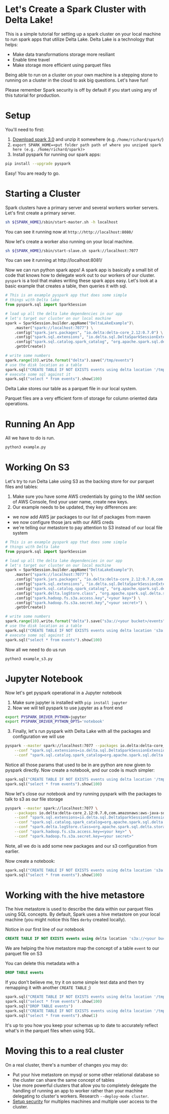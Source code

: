 # Let's Create a Spark Cluster with Delta Lake!

This is a simple tutorial for setting up a spark cluster on your local machine to run spark apps that utilize Delta Lake. Delta Lake is a technology that helps:

* Make data transformations storage more resiliant
* Enable time travel
* Make storage more efficient using parquet files

Being able to run on a cluster on your own machine is a stepping stone to running on a cluster in the cloud to ask big questions. Let's have fun!

Please remember Spark security is off by default if you start using any of this tutorial for production.

# Setup

You'll need to first:

1. [Download spark 3.0](https://spark.apache.org/downloads.html) and unzip it somewhere (e.g. `/home/richard/spark/`)
2. `export SPARK_HOME=<put folder path path of where you unziped spark here (e.g. /home/richard/spark)>`
3. Install pyspark for running our spark apps:
```bash
pip install --upgrade pyspark
```

Easy! You are ready to go.

# Starting a Cluster

Spark clusters have a primary server and several workers worker servers. Let's first create a primary server.

```bash
sh ${SPARK_HOME}/sbin/start-master.sh -h localhost
```

You can see it running now at `http://http://localhost:8080/`

Now let's create a worker also running on your local machine.

```bash
sh ${SPARK_HOME}/sbin/start-slave.sh spark://localhost:7077
```

You can see it running at http://localhost:8081/

Now we can run python spark apps! A spark app is basically a small bit of code that knows how to delegate work out to our workers of our cluster.  `pyspark` is a tool that makes writing these spark apps easy. Let's look at a basic example that creates a table, then queries it with sql.

```python
# This is an example pyspark app that does some simple
# things with Delta lake
from pyspark.sql import SparkSession

# load up all the delta lake dependencies in our app
# let's target our cluster on our local machine
spark = SparkSession.builder.appName("DeltaLakeExample")\
    .master("spark://localhost:7077") \
    .config("spark.jars.packages", "io.delta:delta-core_2.12:0.7.0") \
    .config("spark.sql.extensions", "io.delta.sql.DeltaSparkSessionExtension") \
    .config("spark.sql.catalog.spark_catalog", "org.apache.spark.sql.delta.catalog.DeltaCatalog") \
    .getOrCreate()

# write some numbers 
spark.range(10).write.format("delta").save("/tmp/events")
# use the disk location as a table
spark.sql("CREATE TABLE IF NOT EXISTS events using delta location '/tmp/events'")
# execute some sql against it
spark.sql("select * from events").show(100)
```

Delta Lake stores our table as a parquet file in our local system.

Parquet files are a very efficient form of storage for column oriented data operations.

# Running An App

All we have to do is run.

```bash
python3 example.py
```

# Working On S3 

Let's try to run Delta Lake using S3 as the backing store for our parquet files and tables:

1. Make sure you have some AWS credentials by going to the IAM section of AWS Console, find your user name, create new keys.
2. Our example needs to be updated, they key differences are:
* we now add AWS jar packages to our list of packages from maven
* we now configure those jars with our AWS creds
* we're telling our metastore to pay attention to S3 instead of our local file system

```python
# This is an example pyspark app that does some simple
# things with Delta lake
from pyspark.sql import SparkSession

# load up all the delta lake dependencies in our app
# let's target our cluster on our local machine
spark = SparkSession.builder.appName("DeltaLakeExample")\
    .master("spark://localhost:7077") \
    .config("spark.jars.packages", "io.delta:delta-core_2.12:0.7.0,com.amazonaws:aws-java-sdk:1.7.4,org.apache.hadoop:hadoop-aws:2.7.4") \
    .config("spark.sql.extensions", "io.delta.sql.DeltaSparkSessionExtension") \
    .config("spark.sql.catalog.spark_catalog", "org.apache.spark.sql.delta.catalog.DeltaCatalog") \
    .config("spark.delta.logStore.class", "org.apache.spark.sql.delta.storage.S3SingleDriverLogStore") \
    .config("spark.hadoop.fs.s3a.access.key","<your key>") \
    .config("spark.hadoop.fs.s3a.secret.key","<your secret>") \
    .getOrCreate()

# write some numbers 
spark.range(10).write.format("delta").save("s3a://<your bucket>/events")
# use the disk location as a table
spark.sql("CREATE TABLE IF NOT EXISTS events using delta location 's3a://<your bucket>/events'")
# execute some sql against it
spark.sql("select * from events").show(100)
```

Now all we need to do us run

```
python3 example_s3.py
```

# Jupyter Notebook

Now let's get pyspark operational in a Jupyter notebook

1. Make sure jupyter is installed with `pip install jupyter`
2. Now we will tell pyspark to use jupyter as a front end
```bash
export PYSPARK_DRIVER_PYTHON=jupyter
export PYSPARK_DRIVER_PYTHON_OPTS='notebook'
```
3. Finally, let's run pyspark with Delta Lake with all the packages and configuration we will use
```bash
pyspark --master spark://localhost:7077 --packages io.delta:delta-core_2.12:0.7.0 \
    --conf "spark.sql.extensions=io.delta.sql.DeltaSparkSessionExtension" \
    --conf "spark.sql.catalog.spark_catalog=org.apache.spark.sql.delta.catalog.DeltaCatalog"
```

Notice all those params that used to be in are python are now given to pyspark directly. Now create a notebook, and our code is much simpler:

```python
spark.sql("CREATE TABLE IF NOT EXISTS events using delta location '/tmp/events'")
spark.sql("select * from events").show(100)
```

Now let's close our notebook and try running pyspark with the packages to talk to s3 as our file storage

```bash
pyspark --master spark://localhost:7077 \
    --packages io.delta:delta-core_2.12:0.7.0,com.amazonaws:aws-java-sdk:1.7.4,org.apache.hadoop:hadoop-aws:2.7.4 \
    --conf "spark.sql.extensions=io.delta.sql.DeltaSparkSessionExtension" \
    --conf "spark.sql.catalog.spark_catalog=org.apache.spark.sql.delta.catalog.DeltaCatalog" \
    --conf "spark.delta.logStore.class=org.apache.spark.sql.delta.storage.S3SingleDriverLogStore" \
    --conf "spark.hadoop.fs.s3a.access.key=<your key>" \
    --conf "spark.hadoop.fs.s3a.secret.key=<your secret>"
```

Note, all we do is add some new packages and our s3 configuration from earlier.

Now create a notebook:

```python
spark.sql("CREATE TABLE IF NOT EXISTS events using delta location 's3a://<your bucket>/events'")
spark.sql("select * from events").show(100)
```

# Working with the hive metastore

The hive metastore is used to describe the data within our parquet files using SQL concepts. By default, Spark uses a hive metastore on your local machine (you might notice this files `derby` created locally).

Notice in our first line of our notebook

```sql
CREATE TABLE IF NOT EXISTS events using delta location 's3a://<your bucket>/events'
```

We are helping the hive metastore map the concept of a table `event` to our parquet file on S3

You can delete this metadata with a 

```sql
DROP TABLE events
```

If you don't believe me, try it on some simple test data and then try remapping it with another `CREATE TABLE` ;) 

```python
spark.sql("CREATE TABLE IF NOT EXISTS events using delta location '/tmp/events'")
spark.sql("select * from events").show(100)
spark.sql("DROP TABLE events")
spark.sql("CREATE TABLE IF NOT EXISTS events using delta location '/tmp/events'")
spark.sql("select * from events").show(1)
```

It's up to you how you keep your schemas up to date to accurately reflect what's in the parquet files when using SQL.

# Moving this to a real cluster

On a real cluster, there's a number of changes you may do:

* Put your hive metastore on mysql or some other relational database so the cluster can share the same concept of tables
* Use more powerful clusters that allow you to completely delegate the handling of running an app to worker rather than your machine delegating to cluster's workers.  Research `--deploy-mode cluster`.
* [Setup security](https://spark.apache.org/docs/latest/security.html) for multiples machines and multiple user access to the cluster.
